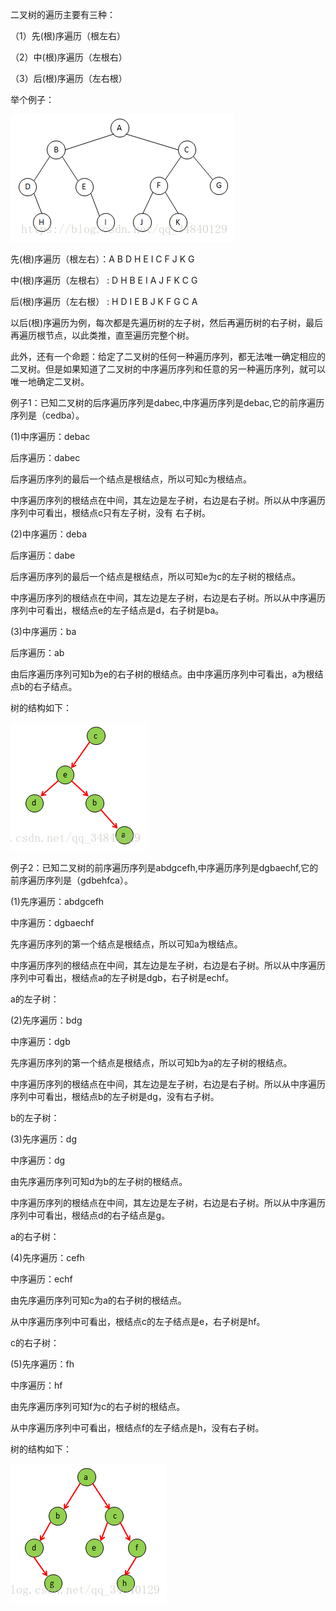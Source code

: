 二叉树的遍历主要有三种：

（1）先(根)序遍历（根左右）

（2）中(根)序遍历（左根右）

（3）后(根)序遍历（左右根）

举个例子：

![img.png](img.png)


先(根)序遍历（根左右）：A B D H E I C F J K G

中(根)序遍历（左根右） : D H B E I A J F K C G

后(根)序遍历（左右根） : H D I E B J K F G C A

以后(根)序遍历为例，每次都是先遍历树的左子树，然后再遍历树的右子树，最后再遍历根节点，以此类推，直至遍历完整个树。

此外，还有一个命题：给定了二叉树的任何一种遍历序列，都无法唯一确定相应的二叉树。但是如果知道了二叉树的中序遍历序列和任意的另一种遍历序列，就可以唯一地确定二叉树。

例子1：已知二叉树的后序遍历序列是dabec,中序遍历序列是debac,它的前序遍历序列是（cedba）。

(1)中序遍历：debac

后序遍历：dabec

后序遍历序列的最后一个结点是根结点，所以可知c为根结点。

中序遍历序列的根结点在中间，其左边是左子树，右边是右子树。所以从中序遍历序列中可看出，根结点c只有左子树，没有 右子树。


(2)中序遍历：deba

后序遍历：dabe

后序遍历序列的最后一个结点是根结点，所以可知e为c的左子树的根结点。

中序遍历序列的根结点在中间，其左边是左子树，右边是右子树。所以从中序遍历序列中可看出，根结点e的左子结点是d，右子树是ba。


(3)中序遍历：ba

后序遍历：ab

由后序遍历序列可知b为e的右子树的根结点。由中序遍历序列中可看出，a为根结点b的右子结点。

树的结构如下：

![img_1.png](img_1.png)



例子2：已知二叉树的前序遍历序列是abdgcefh,中序遍历序列是dgbaechf,它的前序遍历序列是（gdbehfca）。

(1)先序遍历：abdgcefh

中序遍历：dgbaechf

先序遍历序列的第一个结点是根结点，所以可知a为根结点。

中序遍历序列的根结点在中间，其左边是左子树，右边是右子树。所以从中序遍历序列中可看出，根结点a的左子树是dgb，右子树是echf。


a的左子树：

(2)先序遍历：bdg

中序遍历：dgb

先序遍历序列的第一个结点是根结点，所以可知b为a的左子树的根结点。

中序遍历序列的根结点在中间，其左边是左子树，右边是右子树。所以从中序遍历序列中可看出，根结点b的左子树是dg，没有右子树。


b的左子树：

(3)先序遍历：dg

中序遍历：dg

由先序遍历序列可知d为b的左子树的根结点。

中序遍历序列的根结点在中间，其左边是左子树，右边是右子树。所以从中序遍历序列中可看出，根结点d的右子结点是g。


a的右子树：

(4)先序遍历：cefh

中序遍历：echf

由先序遍历序列可知c为a的右子树的根结点。

从中序遍历序列中可看出，根结点c的左子结点是e，右子树是hf。


c的右子树：

(5)先序遍历：fh

中序遍历：hf

由先序遍历序列可知f为c的右子树的根结点。

从中序遍历序列中可看出，根结点f的左子结点是h，没有右子树。

树的结构如下：

![img_2.png](img_2.png)

